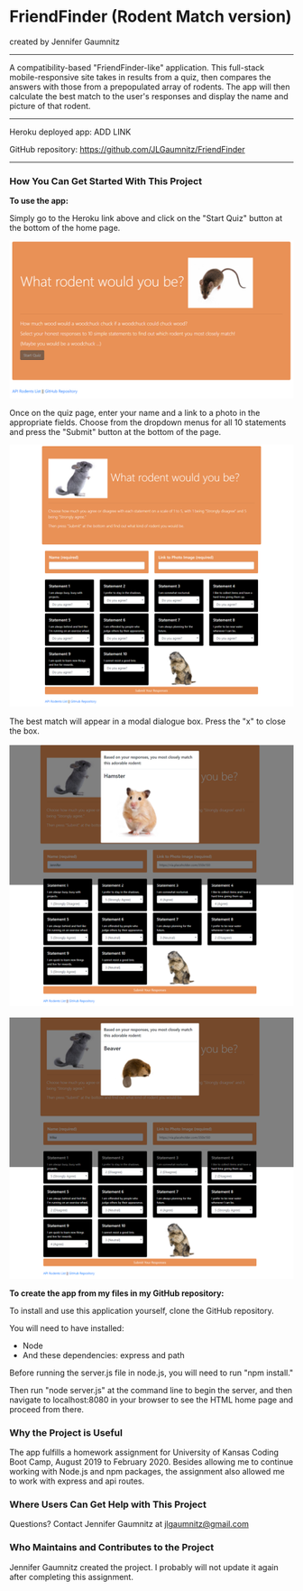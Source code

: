 # FriendFinder (Rodent Match version)
created by Jennifer Gaumnitz
- - - -
A compatibility-based "FriendFinder-like" application. This full-stack mobile-responsive site takes in results from a quiz, then compares the answers with those from a prepopulated array of rodents. The app will then calculate the best match to the user's responses and display the name and picture of that rodent.
- - - -
Heroku deployed app: ADD LINK

GitHub repository: https://github.com/JLGaumnitz/FriendFinder
- - - -
### How You Can Get Started With This Project ###

<strong>To use the app:</strong> 

Simply go to the Heroku link above and click on the "Start Quiz" button at the bottom of the home page.

![Home Page](./app/public/images/Rodent_Quiz_Home_Page.PNG)

Once on the quiz page, enter your name and a link to a photo in the appropriate fields. Choose from the dropdown menus for all 10 statements and press the "Submit" button at the bottom of the page.

![Quiz Page](./app/public/images/Rodent_Quiz_Page.PNG)

The best match will appear in a modal dialogue box. Press the "x" to close the box.

![Example 1 of Modal with Best Match](./app/public/images/Rodent_Match_Modal_Ex1.PNG)

![Example 2 of Modal with Best Match](./app/public/images/Rodent_Match_Modal_Ex2.PNG)

<strong>To create the app from my files in my GitHub repository:</strong> 

To install and use this application yourself, clone the GitHub repository. 

You will need to have installed:

* Node
* And these dependencies: express and path

Before running the server.js file in node.js, you will need to run "npm install." 

Then run "node server.js" at the command line to begin the server, and then navigate to localhost:8080 in your browser to see the HTML home page and proceed from there.

### Why the Project is Useful ###

  The app fulfills a homework assignment for University of Kansas Coding Boot Camp, August 2019 to February 2020. Besides allowing me to continue working with Node.js and npm packages, the assignment also allowed me to work with express and api routes.

### Where Users Can Get Help with This Project ###

  Questions? Contact Jennifer Gaumnitz at jlgaumnitz@gmail.com

### Who Maintains and Contributes to the Project ###

  Jennifer Gaumnitz created the project. I probably will not update it again after completing this assignment. 